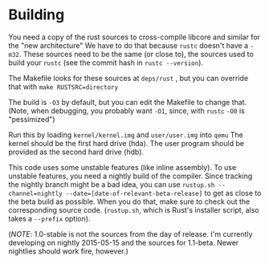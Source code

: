 # Building
You need a copy of the rust sources to cross-compile libcore and
similar for the "new architecture" We have to do that because `rustc`
doesn't have a `-m32`. These sources need to be the same (or close
to), the sources used to build your `rustc` (see the commit hash in
`rustc --version`).

The Makefile looks for these sources at `deps/rust` , but you can
override that with `make RUSTSRC=directory`

The build is `-O3` by default, but you can edit the Makefile to change
that. (Note, when debugging, you probably want `-O1`, since, with
`rustc` `-O0` is "pessimized")

Run this by loading `kernel/kernel.img` and `user/user.img` into `qemu`
The kernel should be the first hard drive (hda).
The user program should be provided as the second hard drive (hdb).

This code uses some unstable features (like inline assembly). To use
unstable features, you need a nightly build of the compiler. Since
tracking the nightly branch might be a bad idea, you can use
`rustup.sh --channel=nightly --date=[date-of-relevant-beta-release]`
to get as close to the beta build as possible. When you do that,
make sure to check out the corresponding source code. (`rustup.sh`,
which is Rust's installer script, also takes a `--prefix` option).

(*NOTE*: 1.0-stable is not the sources from the day of release.
I'm currently developing on nightly 2015-05-15 and the sources for
1.1-beta. Newer nightlies should work fire, however.)
